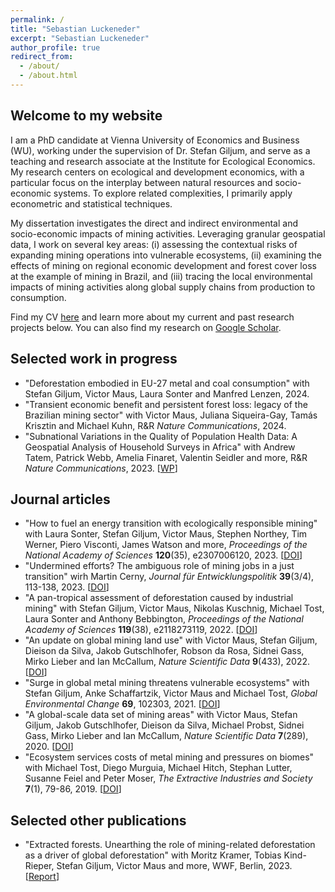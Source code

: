```yaml
---
permalink: /
title: "Sebastian Luckeneder"
excerpt: "Sebastian Luckeneder"
author_profile: true
redirect_from: 
  - /about/
  - /about.html
---
```



## Welcome to my website

I am a PhD candidate at Vienna University of Economics and Business (WU), working under the supervision of Dr. Stefan Giljum, and serve as a teaching and research associate at the Institute for Ecological Economics. My research centers on ecological and development economics, with a particular focus on the interplay between natural resources and socio-economic systems. To explore related complexities, I primarily apply econometric and statistical techniques.

My dissertation investigates the direct and indirect environmental and socio-economic impacts of mining activities. Leveraging granular geospatial data, I work on several key areas: (i) assessing the contextual risks of expanding mining operations into vulnerable ecosystems, (ii) examining the effects of mining on regional economic development and forest cover loss at the example of mining in Brazil, and (iii) tracing the local environmental impacts of mining activities along global supply chains from production to consumption.

Find my CV <a href="https://sluckeneder.github.io/files/CV.pdf">here</a> and learn more about my current and past research projects below. You can also find my research on <a href="https://scholar.google.at/citations?user=lggrSN4AAAAJ">Google Scholar</a>.

## Selected work in progress 

* "Deforestation embodied in EU-27 metal and coal consumption" with Stefan Giljum, Victor Maus, Laura Sonter and Manfred Lenzen, 2024.
* "Transient economic benefit and persistent forest loss: legacy of the Brazilian mining sector" with Victor Maus, Juliana Siqueira-Gay, Tamás Krisztin and Michael Kuhn, R&R _Nature Communications_, 2024. 
* "Subnational Variations in the Quality of Population Health Data: A Geospatial Analysis of Household Surveys in Africa" with Andrew Tatem, Patrick Webb, Amelia Finaret, Valentin Seidler and more, R&R _Nature Communications_, 2023. [[WP](https://papers.ssrn.com/sol3/papers.cfm?abstract_id=4508419)]

## Journal articles

* "How to fuel an energy transition with ecologically responsible mining" with Laura Sonter, Stefan Giljum, Victor Maus, Stephen Northey, Tim Werner, Piero Visconti, James Watson and more, _Proceedings of the National Academy of Sciences_ **120**(35), e2307006120, 2023. [[DOI](https://doi.org/10.1073/pnas.2307006120)]
* "Undermined efforts? The ambiguous role of mining jobs in a just transition" wirh Martin Cerny, _Journal für Entwicklungspolitik_ **39**(3/4), 113-138, 2023. [[DOI](https://doi.org/10.20446/JEP-2414-3197-39-3-113)]
* "A pan-tropical assessment of deforestation caused by industrial mining" with Stefan Giljum, Victor Maus, Nikolas Kuschnig, Michael Tost, Laura Sonter and Anthony Bebbington, _Proceedings of the National Academy of Sciences_ **119**(38), e2118273119, 2022. [[DOI](https://doi.org/10.1073/pnas.2118273119)]
* "An update on global mining land use" with Victor Maus, Stefan Giljum, Dieison da Silva, Jakob Gutschlhofer, Robson da Rosa, Sidnei Gass, Mirko Lieber and Ian McCallum, _Nature Scientific Data_ **9**(433), 2022. [[DOI](https://doi.org/10.1038/s41597-022-01547-4)]
* "Surge in global metal mining threatens vulnerable ecosystems" with Stefan Giljum, Anke Schaffartzik, Victor Maus and Michael Tost, _Global Environmental Change_ **69**, 102303, 2021. [[DOI](https://doi.org/10.1016/j.gloenvcha.2021.102303)]
* "A global-scale data set of mining areas" with Victor Maus, Stefan Giljum, Jakob Gutschlhofer, Dieison da Silva, Michael Probst, Sidnei Gass, Mirko Lieber and Ian McCallum, _Nature Scientific Data_ **7**(289), 2020. [[DOI](https://doi.org/10.1038/s41597-020-00624-w)]
* "Ecosystem services costs of metal mining and pressures on biomes" with Michael Tost, Diego Murguia, Michael Hitch, Stephan Lutter, Susanne Feiel and Peter Moser, _The Extractive Industries and Society_ **7**(1), 79-86, 2019. [[DOI](https://doi.org/10.1016/j.exis.2019.11.013)]

##  Selected other publications

* "Extracted forests. Unearthing the role of mining-related deforestation as a driver of global deforestation" with Moritz Kramer, Tobias Kind-Rieper, Stefan Giljum, Victor Maus and more, WWF, Berlin, 2023. [[Report](https://www.wwf.de/fileadmin/fm-wwf/Publikationen-PDF/Wald/WWF-Studie-Extracted-Forests.pdf)]
